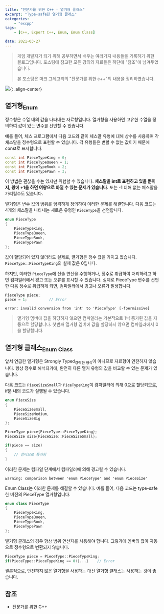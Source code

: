 ```yaml
---
title: "전문가를 위한 C++ - 열거형 클래스"
excerpt: "Type-safe한 열거형 클래스"
categories:
    - "excpp"
tags:
    - [C++, Expert C++, Enum, Enum Class]

date: 2021-03-27
---
```


> 게임 개발자가 되기 위해 공부하면서 배우는 여러가지 내용들을 기록하기 위한 블로그입니다. 포스팅에 참고한 모든 강의와 자료들은 하단에 "참조"에 남겨두었습니다.
> 
> 본 포스팅은 마크 그레고리의 "전문가를 위한 c++"의 내용을 정리하였습니다.

![](https://media3.giphy.com/media/ule4vhcY1xEKQ/giphy.gif?cid=ecf05e47vqiet1dydzppmgrwa3952lagletqsdrysi40117u&rid=giphy.gif&ct=g){: .align-center}

## 열거형<sub>Enum</sub>

정수형은 수열 내의 값을 나타내는 자료형입니다. 열거형을 사용하면 고유한 수열을 정의하여  값이 있는 변수를 선언할 수 있습니다. 

예를 들어, 체스 프로그램에서 다음 코드와 같이 체스말 유형에 대해 상수를 사용하여 각 체스말을 정수형으로 표현할 수 있습니다. 각 유형들은 변할 수 없는 값이기 때문에 const로 표시합니다.

```cpp
const int PieceTypeKing = 0;
const int PieceTypeQueen = 1;
const int PieceTypeRook = 2;
const int PieceTypePawn = 3;
```

이 방법은 괜찮을 수는 있지만 위험할 수 있습니다. **체스말을 int로 표현하고 있을 뿐이지, 왕에 +1을 하면 여왕으로 바뀔 수 있는 문제가 있습니다.** 또는 -1 더해 없는 체스말을 가리킬수도 있습니다.

열거형은 변수 값의 범위를 엄격하게 정의하여 이러한 문제를 해결합니다. 다음 코드는 4개의 체스말을 나타내는 새로운 유형인 ```PieceType```을 선언합니다.

```cpp
enum PieceType
{
    PieceTypeKing,
    PieceTypeQueen,
    PieceTypeRook,
    PieceTypePawn
};
```

값이 할당되어 있지 않더라도 실제로, 열거형은 정수 값을 가지고 있습니다. ```PieceType::PieceTypeKing```의 실제 값은 0입니다. 

하지만, 이러한 ```PieceType```에 산술 연산을 수행하거나, 정수로 취급하여 처리하려고 하면 컴파일러에서 경고 또는 오류를 표시할 수 있습니다. 실제로 PieceType 변수를 선언한 다음 정수로 취급하게 되면, 컴파일러에서 경고나 오류가 발생합니다.

```cpp
PieceType piece;
piece = 1;          // Error
```

```console
error: invalid conversion from 'int' to 'PieceType' [-fpermissive]
```

> 열거형 멤버에 값을 하당하지 않으면 컴파일러는 기본적으로 1씩 증가된 값을 자동으로 할당합니다. 첫번째 열거형 멤버에 값을 할당하지 않으면 컴파일러에서 0을 할당합니다.

## 열거형 클래스<sub>Enum Class</sub>

앞서 언급한 열거형은 Strongly Typed<sub>강력한 형식</sub>이 아니므로 자료형이 안전하지 않습니다. 항상 정수로 해석되기에, 완전히 다른 열거 유형의 값을 비교할 수 있는 문제가 있습니다. 

다음 코드는 ```PieceSizeSmall```과 ```PiceTypeKing```이 컴파일러에 의해 0으로 할당되므로, if문 내의 코드가 실행될 수 있습니다.

```cpp
enum PieceSize
{
    PieceSizeSmall,
    PieceSizeMedium,
    PieceSizeBig
};
```

```cpp
PieceType piece{PieceType::PieceTypeKing};
PieceSize size{PieceSize::PieceSizeSmall};

if(piece == size)
{
    // 참이므로 통과됨
}
```

이러한 문제는 컴파일 단계에서 컴파일러에 의해 경고될 수 있습니다.

```console
warning: comparison between 'enum PieceType' and 'enum PieceSize'
```

Enum Class는 이러한 문제를 해결할 수 있습니다. 예를 들어, 다음 코드는 type-safe한 버전의 PieceType 열거형입니다.

```cpp
enum class PieceType
{
    PieceTypeKing,
    PieceTypeQueen,
    PieceTypeRook,
    PieceTypePawn
};
```

열거형 클래스의 경우 항상 범위 연산자를 사용해야 합니다. 그렇기에 멤버의 값이 자동으로 정수형으로 변환되지 않습니다. 

```cpp
PieceType piece = PieceType::PieceTypeKing;
if(PieceType::PieceTypeKing == 0){...}    // Error
```

결론적으로, 안전하지 않은 열거형을 사용하는 대신 열거형 클래스는 사용하는 것이 좋습니다.

## 참조

- 전문가를 위한 C++